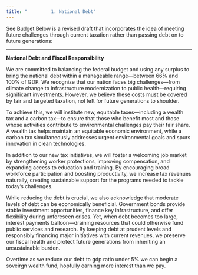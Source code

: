 ```yaml
---
title: "         1. National Debt"
---
```



See Budget
Below is a revised draft that incorporates the idea of meeting future challenges through current taxation rather than passing debt on to future generations:

---

**National Debt and Fiscal Responsibility**

We are committed to balancing the federal budget and using any surplus to bring the national debt within a manageable range—between 66% and 100% of GDP. We recognize that our nation faces big challenges—from climate change to infrastructure modernization to public health—requiring significant investments. However, we believe these costs must be covered by fair and targeted taxation, not left for future generations to shoulder.

To achieve this, we will institute new, equitable taxes—including a wealth tax and a carbon tax—to ensure that those who benefit most and those whose activities contribute to environmental challenges pay their fair share. A wealth tax helps maintain an equitable economic environment, while a carbon tax simultaneously addresses urgent environmental goals and spurs innovation in clean technologies.

In addition to our new tax initiatives, we will foster a welcoming job market by strengthening worker protections, improving compensation, and expanding access to education and training. By encouraging broad workforce participation and boosting productivity, we increase tax revenues naturally, creating sustainable support for the programs needed to tackle today’s challenges.

While reducing the debt is crucial, we also acknowledge that moderate levels of debt can be economically beneficial. Government bonds provide stable investment opportunities, finance key infrastructure, and offer flexibility during unforeseen crises. Yet, when debt becomes too large, interest payments balloon—draining resources that could otherwise fund public services and research. By keeping debt at prudent levels and responsibly financing major initiatives with current revenues, we preserve our fiscal health and protect future generations from inheriting an unsustainable burden.

Overtime as we reduce our debt to gdp ratio under 5% we can begin a soveirgn wealth fund, hopfully earning more interest than we pay.

